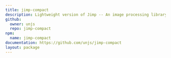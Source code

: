 ```yaml
---
title: jimp-compact
description: Lightweight version of Jimp -- An image processing library written entirely in JavaScript for Node.js
github:
  owner: unjs
  repo: jimp-compact
npm:
  name: jimp-compact
documentation: https://github.com/unjs/jimp-compact
layout: package
---
```

